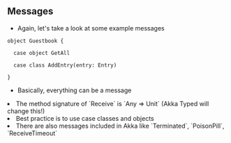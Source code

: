 ## Messages


* Again, let's take a look at some example messages

```
object Guestbook {

  case object GetAll

  case class AddEntry(entry: Entry)

}
```


* Basically, everything can be a message

<li class="fragment">The method signature of `Receive` is `Any => Unit` (Akka Typed will change this!)</li>

<li class="fragment">Best practice is to use case classes and objects</li>

<li class="fragment">There are also messages included in Akka like `Terminated`, `PoisonPill`, `ReceiveTimeout`</li>
